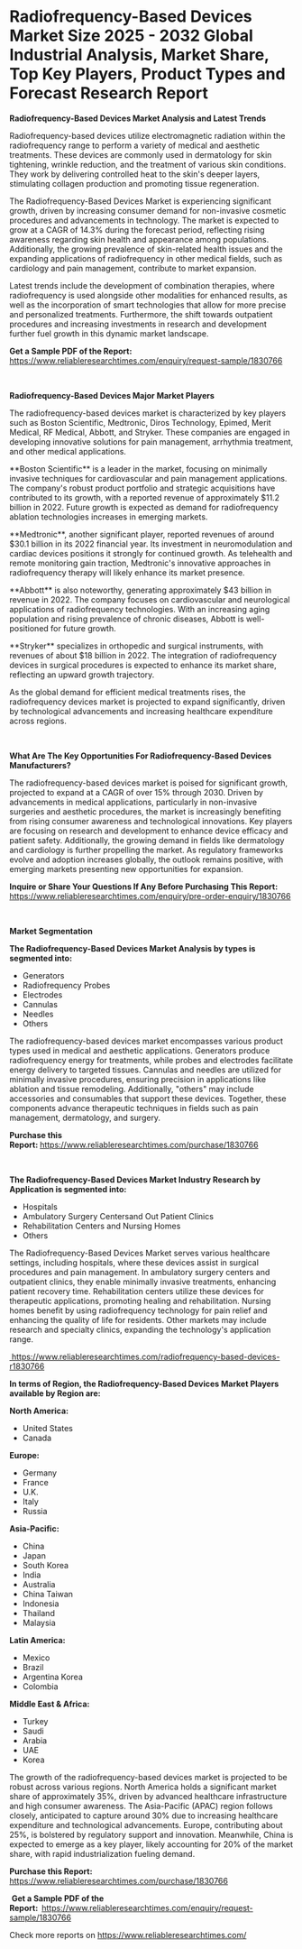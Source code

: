 <p><h1>Radiofrequency-Based Devices Market Size 2025 - 2032 Global Industrial Analysis, Market Share, Top Key Players, Product Types and Forecast Research Report</h1></p><p><strong>Radiofrequency-Based Devices Market Analysis and Latest Trends</strong></p>
<p><p>Radiofrequency-based devices utilize electromagnetic radiation within the radiofrequency range to perform a variety of medical and aesthetic treatments. These devices are commonly used in dermatology for skin tightening, wrinkle reduction, and the treatment of various skin conditions. They work by delivering controlled heat to the skin's deeper layers, stimulating collagen production and promoting tissue regeneration.</p><p>The Radiofrequency-Based Devices Market is experiencing significant growth, driven by increasing consumer demand for non-invasive cosmetic procedures and advancements in technology. The market is expected to grow at a CAGR of 14.3% during the forecast period, reflecting rising awareness regarding skin health and appearance among populations. Additionally, the growing prevalence of skin-related health issues and the expanding applications of radiofrequency in other medical fields, such as cardiology and pain management, contribute to market expansion.</p><p>Latest trends include the development of combination therapies, where radiofrequency is used alongside other modalities for enhanced results, as well as the incorporation of smart technologies that allow for more precise and personalized treatments. Furthermore, the shift towards outpatient procedures and increasing investments in research and development further fuel growth in this dynamic market landscape.</p></p>
<p><strong>Get a Sample PDF of the Report:&nbsp;</strong> <a href="https://www.reliableresearchtimes.com/enquiry/request-sample/1830766?utm_campaign=2721&utm_medium=2&utm_source=Github&utm_content=ia&utm_term=28022025&utm_id=radiofrequency-based-devices">https://www.reliableresearchtimes.com/enquiry/request-sample/1830766</a></p>
<p>&nbsp;</p>
<p><strong>Radiofrequency-Based Devices Major Market Players</strong></p>
<p><p>The radiofrequency-based devices market is characterized by key players such as Boston Scientific, Medtronic, Diros Technology, Epimed, Merit Medical, RF Medical, Abbott, and Stryker. These companies are engaged in developing innovative solutions for pain management, arrhythmia treatment, and other medical applications.</p><p>**Boston Scientific** is a leader in the market, focusing on minimally invasive techniques for cardiovascular and pain management applications. The company's robust product portfolio and strategic acquisitions have contributed to its growth, with a reported revenue of approximately $11.2 billion in 2022. Future growth is expected as demand for radiofrequency ablation technologies increases in emerging markets.</p><p>**Medtronic**, another significant player, reported revenues of around $30.1 billion in its 2022 financial year. Its investment in neuromodulation and cardiac devices positions it strongly for continued growth. As telehealth and remote monitoring gain traction, Medtronic's innovative approaches in radiofrequency therapy will likely enhance its market presence.</p><p>**Abbott** is also noteworthy, generating approximately $43 billion in revenue in 2022. The company focuses on cardiovascular and neurological applications of radiofrequency technologies. With an increasing aging population and rising prevalence of chronic diseases, Abbott is well-positioned for future growth.</p><p>**Stryker** specializes in orthopedic and surgical instruments, with revenues of about $18 billion in 2022. The integration of radiofrequency devices in surgical procedures is expected to enhance its market share, reflecting an upward growth trajectory.</p><p>As the global demand for efficient medical treatments rises, the radiofrequency devices market is projected to expand significantly, driven by technological advancements and increasing healthcare expenditure across regions.</p></p>
<p>&nbsp;</p>
<p><strong>What Are The Key Opportunities For Radiofrequency-Based Devices Manufacturers?</strong></p>
<p><p>The radiofrequency-based devices market is poised for significant growth, projected to expand at a CAGR of over 15% through 2030. Driven by advancements in medical applications, particularly in non-invasive surgeries and aesthetic procedures, the market is increasingly benefiting from rising consumer awareness and technological innovations. Key players are focusing on research and development to enhance device efficacy and patient safety. Additionally, the growing demand in fields like dermatology and cardiology is further propelling the market. As regulatory frameworks evolve and adoption increases globally, the outlook remains positive, with emerging markets presenting new opportunities for expansion.</p></p>
<p><strong>Inquire or Share Your Questions If Any Before Purchasing This Report:</strong> <a href="https://www.reliableresearchtimes.com/enquiry/pre-order-enquiry/1830766?utm_campaign=2721&utm_medium=2&utm_source=Github&utm_content=ia&utm_term=28022025&utm_id=radiofrequency-based-devices">https://www.reliableresearchtimes.com/enquiry/pre-order-enquiry/1830766</a></p>
<p>&nbsp;</p>
<p><strong>Market Segmentation</strong></p>
<p><strong>The Radiofrequency-Based Devices Market Analysis by types is segmented into:</strong></p>
<p><ul><li>Generators</li><li>Radiofrequency Probes</li><li>Electrodes</li><li>Cannulas</li><li>Needles</li><li>Others</li></ul></p>
<p><p>The radiofrequency-based devices market encompasses various product types used in medical and aesthetic applications. Generators produce radiofrequency energy for treatments, while probes and electrodes facilitate energy delivery to targeted tissues. Cannulas and needles are utilized for minimally invasive procedures, ensuring precision in applications like ablation and tissue remodeling. Additionally, "others" may include accessories and consumables that support these devices. Together, these components advance therapeutic techniques in fields such as pain management, dermatology, and surgery.</p></p>
<p><strong>Purchase this Report:&nbsp;</strong><a href="https://www.reliableresearchtimes.com/purchase/1830766?utm_campaign=2721&utm_medium=2&utm_source=Github&utm_content=ia&utm_term=28022025&utm_id=radiofrequency-based-devices">https://www.reliableresearchtimes.com/purchase/1830766</a></p>
<p>&nbsp;</p>
<p><strong>The Radiofrequency-Based Devices Market Industry Research by Application is segmented into:</strong></p>
<p><ul><li>Hospitals</li><li>Ambulatory Surgery Centersand Out Patient Clinics</li><li>Rehabilitation Centers and Nursing Homes</li><li>Others</li></ul></p>
<p><p>The Radiofrequency-Based Devices Market serves various healthcare settings, including hospitals, where these devices assist in surgical procedures and pain management. In ambulatory surgery centers and outpatient clinics, they enable minimally invasive treatments, enhancing patient recovery time. Rehabilitation centers utilize these devices for therapeutic applications, promoting healing and rehabilitation. Nursing homes benefit by using radiofrequency technology for pain relief and enhancing the quality of life for residents. Other markets may include research and specialty clinics, expanding the technology's application range.</p></p>
<p><a href="https://www.reliableresearchtimes.com/radiofrequency-based-devices-r1830766?utm_campaign=2721&utm_medium=2&utm_source=Github&utm_content=ia&utm_term=28022025&utm_id=radiofrequency-based-devices">&nbsp;https://www.reliableresearchtimes.com/radiofrequency-based-devices-r1830766</a></p>
<p><strong>In terms of Region, the Radiofrequency-Based Devices Market Players available by Region are:</strong></p>
<p>
    <p> <strong> North America: </strong>
        <ul>
            <li>United States</li>
            <li>Canada</li>
        </ul>
        </p> 
    <p> <strong> Europe: </strong>
        <ul>
            <li>Germany</li>
            <li>France</li>
            <li>U.K.</li>
            <li>Italy</li>
            <li>Russia</li>
        </ul>
        </p> 
    <p> <strong> Asia-Pacific: </strong>
        <ul>
            <li>China</li>
            <li>Japan</li>
            <li>South Korea</li>
            <li>India</li>
            <li>Australia</li>
            <li>China Taiwan</li>
            <li>Indonesia</li>
            <li>Thailand</li>
            <li>Malaysia</li>
        </ul>
        </p> 
    <p> <strong> Latin America: </strong>
        <ul>
            <li>Mexico</li>
            <li>Brazil</li>
            <li>Argentina Korea</li>
            <li>Colombia</li>
        </ul>
        </p> 
    <p> <strong> Middle East & Africa: </strong>
        <ul>
            <li>Turkey</li>
            <li>Saudi</li>
            <li>Arabia</li>
            <li>UAE</li>
            <li>Korea</li>
        </ul>
    </p>
    </p>
<p><p>The growth of the radiofrequency-based devices market is projected to be robust across various regions. North America holds a significant market share of approximately 35%, driven by advanced healthcare infrastructure and high consumer awareness. The Asia-Pacific (APAC) region follows closely, anticipated to capture around 30% due to increasing healthcare expenditure and technological advancements. Europe, contributing about 25%, is bolstered by regulatory support and innovation. Meanwhile, China is expected to emerge as a key player, likely accounting for 20% of the market share, with rapid industrialization fueling demand.</p></p>
<p><strong>Purchase this Report: </strong><a href="https://www.reliableresearchtimes.com/purchase/1830766?utm_campaign=2721&utm_medium=2&utm_source=Github&utm_content=ia&utm_term=28022025&utm_id=radiofrequency-based-devices">https://www.reliableresearchtimes.com/purchase/1830766</a></p>
<p>&nbsp;<strong>Get a Sample PDF of the Report:&nbsp;&nbsp;</strong><a href="https://www.reliableresearchtimes.com/enquiry/request-sample/1830766?utm_campaign=2721&utm_medium=2&utm_source=Github&utm_content=ia&utm_term=28022025&utm_id=radiofrequency-based-devices">https://www.reliableresearchtimes.com/enquiry/request-sample/1830766</a></p>
<p><strong></strong></p>
<p>Check more reports on <a href="https://www.reliableresearchtimes.com/?utm_campaign=2721&utm_medium=2&utm_source=Github&utm_content=ia&utm_term=28022025&utm_id=radiofrequency-based-devices">https://www.reliableresearchtimes.com/</a></p>